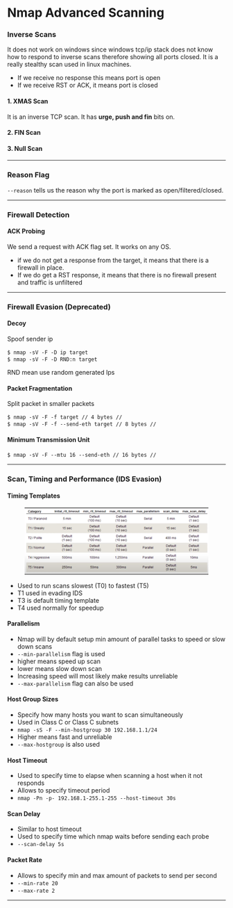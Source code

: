 # Nmap Advanced Scanning

### Inverse Scans

It does not work on windows since windows tcp/ip stack does not know how to respond to inverse scans therefore showing all ports closed. It is a really stealthy scan used in linux machines.

* If we receive no response this means port is open
* If we receive RST or ACK, it means port is closed

#### 1. XMAS Scan

It is an inverse TCP scan. It has **urge, push and fin** bits on.

#### 2. FIN Scan

#### 3. Null Scan

***

### Reason Flag

`--reason` tells us the reason why the port is marked as open/filtered/closed.

***

### Firewall Detection

#### ACK Probing

We send a request with ACK flag set. It works on any OS.

* if we do not get a response from the target, it means that there is a firewall in place.
* If we do get a RST response, it means that there is no firewall present and traffic is unfiltered

***

### Firewall Evasion (Deprecated)

#### Decoy

Spoof sender ip

```
$ nmap -sV -F -D ip target
$ nmap -sV -F -D RND:n target
```

RND mean use random generated Ips

#### Packet Fragmentation

Split packet in smaller packets

```
$ nmap -sV -F -f target // 4 bytes //
$ nmap -sV -F -f --send-eth target // 8 bytes //
```

#### Minimum Transmission Unit

```
$ nmap -sV -F --mtu 16 --send-eth // 16 bytes //
```

***

### Scan, Timing and Performance (IDS Evasion)

#### Timing Templates

<figure><img src="../../.gitbook/assets/image (11) (1).png" alt=""><figcaption></figcaption></figure>

* Used to run scans slowest (T0) to fastest (T5)
* T1 used in evading IDS
* T3 is default timing template
* T4 used normally for speedup

#### Parallelism

* Nmap will by default setup min amount of parallel tasks to speed or slow down scans
* `--min-parallelism` flag is used
* higher means speed up scan
* lower means slow down scan
* Increasing speed will most likely make results unreliable
* `--max-parallelism` flag can also be used

#### Host Group Sizes

* Specify how many hosts you want to scan simultaneously
* Used in Class C or Class C subnets
* `nmap -sS -F --min-hostgroup 30 192.168.1.1/24`
* Higher means fast and unreliable
* `--max-hostgroup` is also used

#### Host Timeout

* Used to specify time to elapse when scanning a host when it not responds
* Allows to specify timeout period
* `nmap -Pn -p- 192.168.1-255.1-255 --host-timeout 30s`

#### Scan Delay

* Similar to host timeout
* Used to specify time which nmap waits before sending each probe
* `--scan-delay 5s`

#### Packet Rate

* Allows to specify min and max amount of packets to send per second
* `--min-rate 20`
* `--max-rate 2`

***
